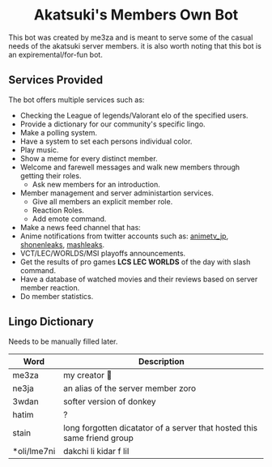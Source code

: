 <h1 align="center"><strong>Akatsuki's Members Own Bot</strong></h1>

This bot was created by me3za and is meant to serve some of the casual needs of the akatsuki server members. it is also worth noting that this bot is an expiremental/for-fun bot.

## **Services Provided**

The bot offers multiple services such as:

- Checking the League of legends/Valorant elo of the specified users.
- Provide a dictionary for our community's specific lingo.
- Make a polling system.
- Have a system to set each persons individual color.
- Play music.
- Show a meme for every distinct member.
- Welcome and farewell messages and walk new members through getting their roles.
  - Ask new members for an introduction.
- Member management and server administartion services.
  - Give all members an explicit member role.
  - Reaction Roles.
  - Add emote command.
- Make a news feed channel that has:
 - Anime notifications from twitter accounts such as: [animetv_jp](https://twitter.com/animetv_jp), [shonenleaks](https://twitter.com/shonenleaks), [mashleaks](https://twitter.com/mashleaks).
 - VCT/LEC/WORLDS/MSI playoffs announcements.
- Get the results of pro games **LCS LEC WORLDS** of the day with slash command.
- Have a database of watched movies and their reviews based on server member reaction.
- Do member statistics.

## **Lingo Dictionary**

Needs to be manually filled later.

|Word|Description|
|---|---|
|me3za|my creator 🥺|
|ne3ja|an alias of the server member zoro|
|3wdan|softer version of donkey|
|hatim|?|
|stain|long forgotten dicatator of a server that hosted this same friend group|
|\*oli/lme7ni|dakchi li kidar f lil|
